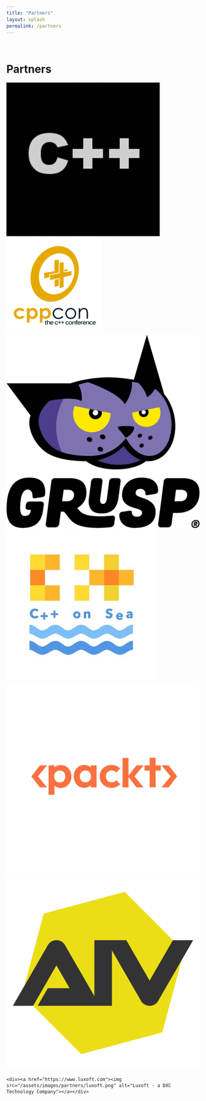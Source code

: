 ```yaml
---
title: "Partners"
layout: splash
permalink: /partners
---
```


<br />

# Partners

<div class="grid-partners">
  <div><a href="https://meetingcpp.com/"><img src="/assets/images/partners/meetingcpp.png" alt="Meeting C++"></a></div>
  <div><a href="https://cppcon.org/"><img src="/assets/images/partners/cppcon.png" alt="CppCon"></a></div>
  <div><a href="https://www.grusp.org/"><img src="/assets/images/partners/grusp.png" alt="Grusp"></a></div>
  <div><a href="https://cpponsea.uk/"><img src="/assets/images/partners/cpp-on-sea.png" alt="C++ on Sea"></a></div>
  <div><a href="https://www.packtpub.com/"><img src="/assets/images/partners/packt.png" alt="Packt Publishing"></a></div>
  <div><a href="https://www.aiv01.it/"><img src="/assets/images/partners/aiv.png" alt="AIV - Accademia Italiana Videogiochi"></a></div>
  
    <div><a href="https://www.luxoft.com"><img src="/assets/images/partners/luxoft.png" alt="Luxoft - a DXC Technology Company"></a></div>
</div>
